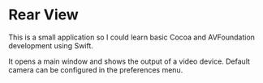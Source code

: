 # Rear View

This is a small application so I could learn basic Cocoa and AVFoundation development using Swift.

It opens a main window and shows the output of a video device.  Default camera can be configured in the preferences menu.


